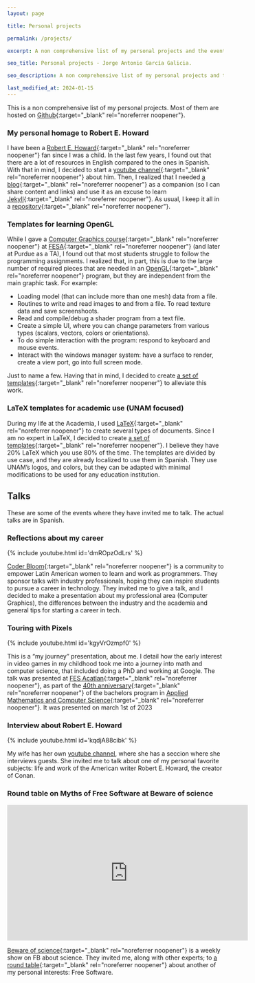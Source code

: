 ```yaml
---
layout: page

title: Personal projects

permalink: /projects/

excerpt: A non comprehensive list of my personal projects and the events that I have been invited to talk.

seo_title: Personal projects - Jorge Antonio García Galicia.

seo_description: A non comprehensive list of my personal projects and the events that I have been invited to talk.

last_modified_at: 2024-01-15
---
```


This is a non comprehensive list of my personal projects. Most of them are hosted on [Github](https://github.com/nemediano){:target="_blank" rel="noreferrer noopener"}.

### My personal homage to Robert E. Howard

I have been a [Robert E. Howard](https://en.wikipedia.org/wiki/Robert_E._Howard){:target="_blank" rel="noreferrer noopener"} fan since I was a child. In the last few years, I found out that there are a lot of resources in English compared to the ones in Spanish.
With that in mind, I decided to start a [youtube channel](){:target="_blank" rel="noreferrer noopener"} about him.
Then, I realized that I needed [a blog](https://nemediano.github.io/canalREH/){:target="_blank" rel="noreferrer noopener"} as a companion (so I can share content and links) and use it as an excuse to learn [Jekyll](https://jekyllrb.com/){:target="_blank" rel="noreferrer noopener"}. As usual, I keep it all in a [repository](https://github.com/nemediano/canalREH){:target="_blank" rel="noreferrer noopener"}.

### Templates for learning OpenGL

While I gave a [Computer Graphics course](https://www.acatlan.unam.mx/files/PlanesDeEstudio/MAC/7/Graficacion_por_Computadora.pdf){:target="_blank" rel="noreferrer noopener"} at [FESA](https://www.acatlan.unam.mx/){:target="_blank" rel="noreferrer noopener"} (and later at Purdue as a TA), I found out that most students struggle to follow the programming assignments. I realized that, in part, this is due to the large number of required pieces that are needed in an [OpenGL](https://www.opengl.org/){:target="_blank" rel="noreferrer noopener"} program, but they are independent from the main graphic task. For example:

* Loading model (that can include more than one mesh) data from a file.
* Routines to write and read images to and from a file. To read texture data and save screenshoots.
* Read and compile/debug a shader program from a text file.
* Create a simple UI, where you can change parameters from various types (scalars, vectors, colors or orientations).
* To do simple interaction with the program: respond to keyboard and mouse events.
* Interact with the windows manager system: have a surface to render, create a view port, go into full screen mode.

Just to name a few. Having that in mind, I decided to create [a set of templates](https://github.com/nemediano/OpenGLTemplates){:target="_blank" rel="noreferrer noopener"} to alleviate this work.

### LaTeX templates for academic use (UNAM focused)

During my life at the Academia, I used [LaTeX](https://www.latex-project.org/){:target="_blank" rel="noreferrer noopener"} to create several types of documents. Since I am no expert in LaTeX, I decided to create [a set of templates](https://github.com/nemediano/latexPlantillaUnam){:target="_blank" rel="noreferrer noopener"}. I believe they have 20% LaTeX which you use 80% of the time. The templates are divided by use case, and they are already localized to use them in Spanish. They use UNAM’s logos, and colors, but they can be adapted with minimal modifications to be used for any education institution.

## Talks

These are some of the events where they have invited me to talk. The actual talks are in Spanish.

### Reflections about my career

{% include youtube.html id='dmROpzOdLrs' %}

[Coder Bloom](https://coderbloom.org/){:target="_blank" rel="noreferrer noopener"} is a community to empower Latin American women to learn and work as programmers.
They sponsor talks with industry professionals, hoping they can inspire students to pursue a career in technology.
They invited me to give a talk, and I decided to make a presentation about my professional area (Computer Graphics), the differences between the industry and the academia and general tips for starting a career in tech.

### Touring with Pixels

{% include youtube.html id='kgyVrOzmpf0' %}

This is a “my journey” presentation, about me. I detail how the early interest in video games in my childhood took me into a journey into math and computer science, that included doing a PhD and working at Google.
The talk was presented at [FES Acatlan](https://acatlan.unam.mx/){:target="_blank" rel="noreferrer noopener"}, as part of the [40th anniversary](https://mac.acatlan.unam.mx/micrositios/40anios/principal.html){:target="_blank" rel="noreferrer noopener"} of the bachelors program in [Applied Mathematics and Computer Science](https://mac.acatlan.unam.mx/){:target="_blank" rel="noreferrer noopener"}. It was presented on march 1st of 2023

### Interview about Robert E. Howard

{% include youtube.html id='kqdjA88cibk' %}

My wife has her own [youtube channel](https://www.youtube.com/@eleutherialekona), where she has a seccion where she interviews guests. She invited me to talk about one of my personal favorite subjects: life and work of the American writer Robert E. Howard, the creator of Conan.

### Round table on Myths of Free Software at Beware of science

<div class="youtube-wrapper">
<iframe src="https://www.facebook.com/plugins/video.php?height=315&href=https%3A%2F%2Fwww.facebook.com%2Faguasconlaciencia%2Fvideos%2F949258865582873%2F&show_text=false&width=560&t=0" width="560" height="315" style="border:none;overflow:hidden" scrolling="no" frameborder="0" allowfullscreen="true" allow="autoplay; clipboard-write; encrypted-media; picture-in-picture; web-share" allowFullScreen="true"> </iframe>
</div>

[Beware of science](https://www.facebook.com/aguasconlaciencia){:target="_blank" rel="noreferrer noopener"} is a weekly show on FB about science. They invited me, along with other experts; to [a round table](https://fb.watch/ppsZG28yYs/){:target="_blank" rel="noreferrer noopener"} about another of my personal interests: Free Software.
